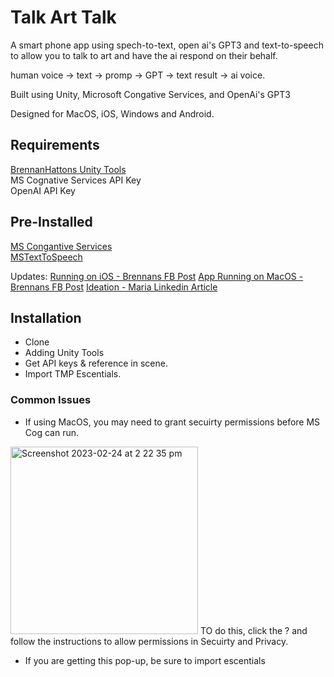 # Talk Art Talk

A smart phone app using spech-to-text, open ai's GPT3 and text-to-speech to allow you to talk to art and have the ai respond on their behalf.

human voice -> text -> promp -> GPT -> text result -> ai voice.

Built using Unity, Microsoft Congative Services, and OpenAi's GPT3

Designed for MacOS, iOS, Windows and Android.

## Requirements
[BrennanHattons Unity Tools](https://github.com/bh679/Unity-Tools) <br />
MS Cognative Services API Key<br />
OpenAI API Key<br />


## Pre-Installed <br />
[MS Congantive Services](https://github.com/Azure-Samples/cognitive-services-speech-sdk/blob/master/quickstart/csharp/unity/text-to-speech/README.md) <br />
[MSTextToSpeech](https://github.com/ActiveNick/Unity-Text-to-Speech/tree/master/Assets) <br />

Updates:
[Running on iOS - Brennans FB Post](https://www.facebook.com/brennan.hatton/posts/pfbid0jexxx56myg5NMU5j7L8FS4kEHz9VXNgkgAqngcnzjhUAWSZwuGHobYhyZzLfpyqHl)
[App Running on MacOS - Brennans FB Post](https://www.facebook.com/brennan.hatton/posts/pfbid02Q7ukKQTxYyatv7rpxCcKkcnFGsCy2rV2WQhVuPdNT7zK411tViYrTxwxLYwdzZJtl)
[Ideation - Maria Linkedin Article](https://www.linkedin.com/pulse/tech-meets-buddha-ai-vr-pilot-project-fo-guang-shan-maria-weber)

## Installation
 - Clone
 - Adding Unity Tools
 - Get API keys & reference in scene.
 - Import TMP Escentials. 

### Common Issues
 - If using MacOS, you may need to grant secuirty permissions before MS Cog can run.
 <img width="300" alt="Screenshot 2023-02-24 at 2 22 35 pm" src="https://user-images.githubusercontent.com/2542558/221084769-837dafc3-34ad-40c9-b99f-2a4cf796fd52.png">
TO do this, click the ? and follow the instructions to allow permissions in Secuirty and Privacy.

- If you are getting this pop-up, be sure to import escentials
